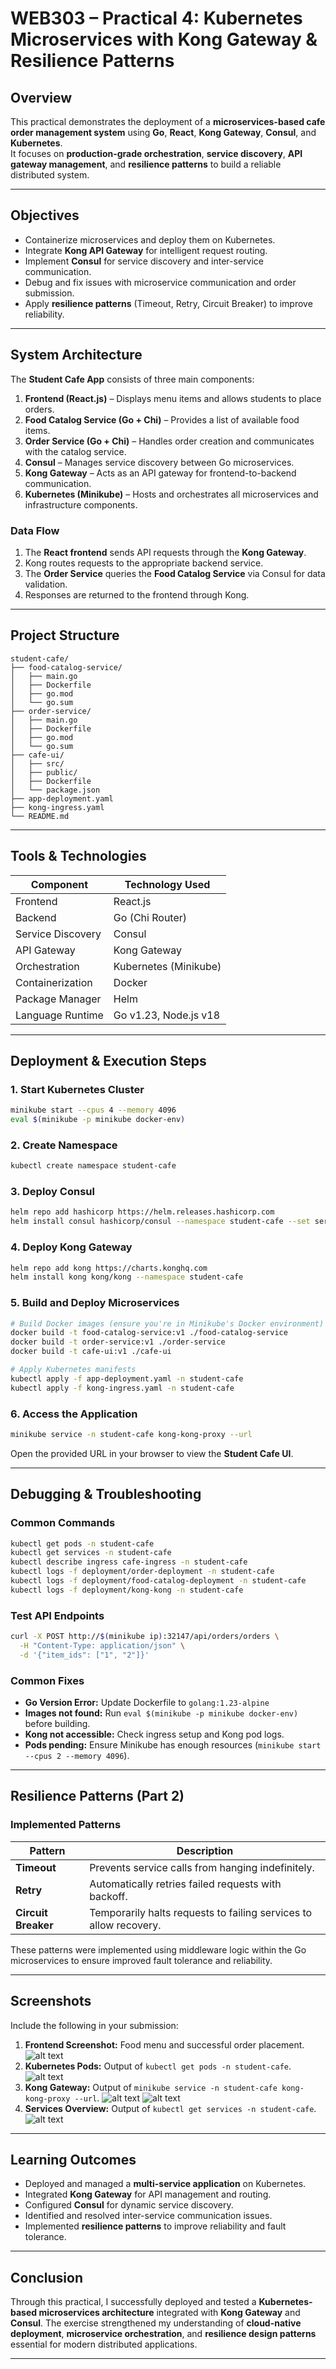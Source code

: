 
# WEB303 – Practical 4: Kubernetes Microservices with Kong Gateway & Resilience Patterns

## Overview

This practical demonstrates the deployment of a **microservices-based cafe order management system** using **Go**, **React**, **Kong Gateway**, **Consul**, and **Kubernetes**.  
It focuses on **production-grade orchestration**, **service discovery**, **API gateway management**, and **resilience patterns** to build a reliable distributed system.

---

## Objectives

- Containerize microservices and deploy them on Kubernetes.
- Integrate **Kong API Gateway** for intelligent request routing.
- Implement **Consul** for service discovery and inter-service communication.
- Debug and fix issues with microservice communication and order submission.
- Apply **resilience patterns** (Timeout, Retry, Circuit Breaker) to improve reliability.

---

## System Architecture

The **Student Cafe App** consists of three main components:

1. **Frontend (React.js)** – Displays menu items and allows students to place orders.
2. **Food Catalog Service (Go + Chi)** – Provides a list of available food items.
3. **Order Service (Go + Chi)** – Handles order creation and communicates with the catalog service.
4. **Consul** – Manages service discovery between Go microservices.
5. **Kong Gateway** – Acts as an API gateway for frontend-to-backend communication.
6. **Kubernetes (Minikube)** – Hosts and orchestrates all microservices and infrastructure components.

### Data Flow

1. The **React frontend** sends API requests through the **Kong Gateway**.
2. Kong routes requests to the appropriate backend service.
3. The **Order Service** queries the **Food Catalog Service** via Consul for data validation.
4. Responses are returned to the frontend through Kong.

---


## Project Structure
````
student-cafe/
├── food-catalog-service/
│   ├── main.go
│   ├── Dockerfile
│   ├── go.mod
│   └── go.sum
├── order-service/
│   ├── main.go
│   ├── Dockerfile
│   ├── go.mod
│   └── go.sum
├── cafe-ui/
│   ├── src/
│   ├── public/
│   ├── Dockerfile
│   └── package.json
├── app-deployment.yaml
├── kong-ingress.yaml
└── README.md

````

---

## Tools & Technologies

| Component | Technology Used |
|------------|----------------|
| Frontend | React.js |
| Backend | Go (Chi Router) |
| Service Discovery | Consul |
| API Gateway | Kong Gateway |
| Orchestration | Kubernetes (Minikube) |
| Containerization | Docker |
| Package Manager | Helm |
| Language Runtime | Go v1.23, Node.js v18 |

---

## Deployment & Execution Steps

### 1. Start Kubernetes Cluster

```bash
minikube start --cpus 4 --memory 4096
eval $(minikube -p minikube docker-env)
````

### 2. Create Namespace

```bash
kubectl create namespace student-cafe
```

### 3. Deploy Consul

```bash
helm repo add hashicorp https://helm.releases.hashicorp.com
helm install consul hashicorp/consul --namespace student-cafe --set server.replicas=1
```

### 4. Deploy Kong Gateway

```bash
helm repo add kong https://charts.konghq.com
helm install kong kong/kong --namespace student-cafe
```

### 5. Build and Deploy Microservices

```bash
# Build Docker images (ensure you're in Minikube's Docker environment)
docker build -t food-catalog-service:v1 ./food-catalog-service
docker build -t order-service:v1 ./order-service
docker build -t cafe-ui:v1 ./cafe-ui

# Apply Kubernetes manifests
kubectl apply -f app-deployment.yaml -n student-cafe
kubectl apply -f kong-ingress.yaml -n student-cafe
```

### 6. Access the Application

```bash
minikube service -n student-cafe kong-kong-proxy --url
```

Open the provided URL in your browser to view the **Student Cafe UI**.

---

## Debugging & Troubleshooting

### Common Commands

```bash
kubectl get pods -n student-cafe
kubectl get services -n student-cafe
kubectl describe ingress cafe-ingress -n student-cafe
kubectl logs -f deployment/order-deployment -n student-cafe
kubectl logs -f deployment/food-catalog-deployment -n student-cafe
kubectl logs -f deployment/kong-kong -n student-cafe
```

### Test API Endpoints

```bash
curl -X POST http://$(minikube ip):32147/api/orders/orders \
  -H "Content-Type: application/json" \
  -d '{"item_ids": ["1", "2"]}'
```

### Common Fixes

* **Go Version Error:** Update Dockerfile to `golang:1.23-alpine`
* **Images not found:** Run `eval $(minikube -p minikube docker-env)` before building.
* **Kong not accessible:** Check ingress setup and Kong pod logs.
* **Pods pending:** Ensure Minikube has enough resources (`minikube start --cpus 2 --memory 4096`).

---

## Resilience Patterns (Part 2)

### Implemented Patterns

| Pattern             | Description                                                       |
| ------------------- | ----------------------------------------------------------------- |
| **Timeout**         | Prevents service calls from hanging indefinitely.                 |
| **Retry**           | Automatically retries failed requests with backoff.               |
| **Circuit Breaker** | Temporarily halts requests to failing services to allow recovery. |

These patterns were implemented using middleware logic within the Go microservices to ensure improved fault tolerance and reliability.

---

## Screenshots

Include the following in your submission:

1. **Frontend Screenshot:** Food menu and successful order placement.
![alt text](<assets/Screenshot 2025-10-03 222422.png>)
2. **Kubernetes Pods:** Output of `kubectl get pods -n student-cafe`.
![alt text](<assets/Screenshot 2025-10-03 222820.png>)
3. **Kong Gateway:** Output of `minikube service -n student-cafe kong-kong-proxy --url`.
![alt text](<assets/Screenshot 2025-10-03 222422.png>)
![alt text](<assets/Screenshot 2025-10-03 222732.png>)
4. **Services Overview:** Output of `kubectl get services -n student-cafe`.
![alt text](<assets/Screenshot 2025-10-03 222956.png>)

---

## Learning Outcomes

* Deployed and managed a **multi-service application** on Kubernetes.
* Integrated **Kong Gateway** for API management and routing.
* Configured **Consul** for dynamic service discovery.
* Identified and resolved inter-service communication issues.
* Implemented **resilience patterns** to improve reliability and fault tolerance.


---

## Conclusion

Through this practical, I successfully deployed and tested a **Kubernetes-based microservices architecture** integrated with **Kong Gateway** and **Consul**.
The exercise strengthened my understanding of **cloud-native deployment**, **microservice orchestration**, and **resilience design patterns** essential for modern distributed applications.

---

